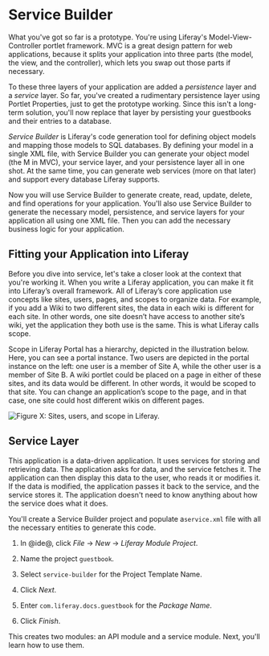 # Service Builder

What you've got so far is a prototype. You're using Liferay's
Model-View-Controller portlet framework. MVC is a great design pattern for web
applications, because it splits your application into three parts (the
model, the view, and the controller), which lets you swap out those parts if
necessary. 

To these three layers of your application are added a *persistence* layer and a
*service* layer. So far, you've created a rudimentary persistence layer using
Portlet Properties, just to get the prototype working. Since this isn't a
long-term solution, you'll now replace that layer by persisting your guestbooks
and their entries to a database. 

*Service Builder* is Liferay's code generation tool for defining object models
and mapping those models to SQL databases. By defining your model in a single
XML file, with Service Builder you can generate your object model (the M in
MVC), your service layer, and your persistence layer all in one shot. At the
same time, you can generate web services (more on that later) and support every
database Liferay supports. 

Now you will use Service Builder to generate create, read, update, delete, and
find operations for your application. You'll also use Service Builder to
generate the necessary model, persistence, and service layers for your
application all using one XML file. Then you can add the necessary business
logic for your application.

## Fitting your Application into Liferay

Before you dive into service, let's take a closer look at the context that 
you're working it. When you write a Liferay application, you can make it fit 
into Liferay’s overall framework. All of Liferay’s core application use 
concepts like sites, users, pages, and scopes to organize data. For example, if 
you add a Wiki to two different sites, the data in each wiki is different for 
each site. In other words, one site doesn’t have access to another site’s wiki, 
yet the application they both use is the same. This is what Liferay calls scope.

Scope in Liferay Portal has a hierarchy, depicted in the illustration below. 
Here, you can see a portal instance. Two users are depicted in the portal 
instance on the left: one user is a member of Site A, while the other user is a 
member of Site B. A wiki portlet could be placed on a page in either of these 
sites, and its data would be different. In other words, it would be scoped to 
that site. You can change an application’s scope to the page, and in that case, 
one site could host different wikis on different pages.

![Figure X: Sites, users, and scope in Liferay.](../../../images/sites-users.png)

## Service Layer

This application is a data-driven application. It uses services for storing and
retrieving data. The application asks for data, and the service fetches it. The 
application can then display this data to the user, who reads it or modifies 
it. If the data is modified, the application passes it back to the service, and 
the service stores it. The application doesn't need to know anything about how 
the service does what it does.

You'll create a Service Builder project and populate a`service.xml` file with all 
the necessary entities to generate this code.

1.  In @ide@, click *File* &rarr; *New* &rarr; *Liferay Module Project*.

2.  Name the project `guestbook`.

3.  Select `service-builder` for the Project Template Name.
 
4.  Click *Next*.

5.  Enter `com.liferay.docs.guestbook` for the *Package Name*.

6.  Click *Finish*.

This creates two modules: an API module and a service module. Next, you'll learn
how to use them.



